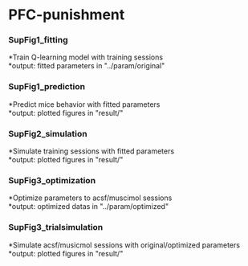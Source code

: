 # PFC-punishment

### SupFig1_fitting
  *Train Q-learning model with training sessions  
  *output: fitted parameters in "../param/original"  
  
### SupFig1_prediction
  *Predict mice behavior with fitted parameters  
  *output: plotted figures in "result/"  
  
### SupFig2_simulation
  *Simulate training sessions with fitted parameters  
  *output: plotted figures in "result/"  

### SupFig3_optimization
  *Optimize parameters to acsf/muscimol sessions  
  *output: optimized datas in "../param/optimized"  
  
### SupFig3_trialsimulation
  *Simulate acsf/musicmol sessions with original/optimized parameters  
  *output: plotted figures in "result/"  
